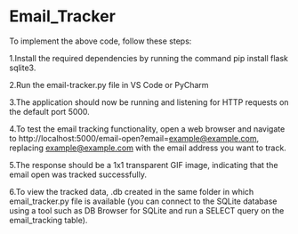 # Email_Tracker
To implement the above code, follow these steps:





1.Install the required dependencies by running the command pip install flask sqlite3.

2.Run the email-tracker.py file in VS Code or PyCharm

3.The application should now be running and listening for HTTP requests on the default port 5000.

4.To test the email tracking functionality, open a web browser and navigate to http://localhost:5000/email-open?email=example@example.com, replacing example@example.com with the email address you want to track.

5.The response should be a 1x1 transparent GIF image, indicating that the email open was tracked successfully.

6.To view the tracked data, .db created in the same folder in which email_tracker.py file is available (you can connect to the SQLite database using a tool such as DB Browser for SQLite and run a SELECT query on the email_tracking table).
